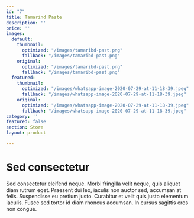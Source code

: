 ```yaml
---
id: "7"
title: Tamarind Paste
description: ''
price: ''
images:
  default:
    thumbnail:
      optimized: "/images/tamaribd-past.png"
      fallback: "/images/tamaribd-past.png"
    original:
      optimized: "/images/tamaribd-past.png"
      fallback: "/images/tamaribd-past.png"
  featured:
    thumbnail:
      optimized: "/images/whatsapp-image-2020-07-29-at-11-18-39.jpeg"
      fallback: "/images/whatsapp-image-2020-07-29-at-11-18-39.jpeg"
    original:
      optimized: "/images/whatsapp-image-2020-07-29-at-11-18-39.jpeg"
      fallback: "/images/whatsapp-image-2020-07-29-at-11-18-39.jpeg"
category: ''
featured: false
section: Store
layout: product

---
```

# Sed consectetur

Sed consectetur eleifend neque. Morbi fringilla velit neque, quis aliquet diam rutrum eget. Praesent dui leo, iaculis non auctor sed, accumsan at felis. Suspendisse eu pretium justo. Curabitur et velit quis justo elementum iaculis. Fusce sed tortor id diam rhoncus accumsan. In cursus sagittis eros non congue.